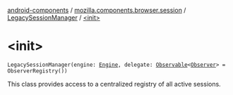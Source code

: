 [android-components](../../index.md) / [mozilla.components.browser.session](../index.md) / [LegacySessionManager](index.md) / [&lt;init&gt;](./-init-.md)

# &lt;init&gt;

`LegacySessionManager(engine: `[`Engine`](../../mozilla.components.concept.engine/-engine/index.md)`, delegate: `[`Observable`](../../mozilla.components.support.base.observer/-observable/index.md)`<`[`Observer`](../-session-manager/-observer/index.md)`> = ObserverRegistry())`

This class provides access to a centralized registry of all active sessions.

